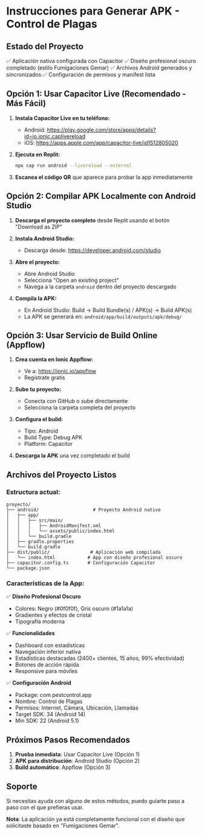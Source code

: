 # Instrucciones para Generar APK - Control de Plagas

## Estado del Proyecto
✅ Aplicación nativa configurada con Capacitor
✅ Diseño profesional oscuro completado (estilo Fumigaciones Gemar)
✅ Archivos Android generados y sincronizados
✅ Configuración de permisos y manifest lista

## Opción 1: Usar Capacitor Live (Recomendado - Más Fácil)

1. **Instala Capacitor Live en tu teléfono:**
   - Android: https://play.google.com/store/apps/details?id=io.ionic.caplivereload
   - iOS: https://apps.apple.com/app/capacitor-live/id1512805020

2. **Ejecuta en Replit:**
   ```bash
   npx cap run android --livereload --external
   ```

3. **Escanea el código QR** que aparece para probar la app inmediatamente

## Opción 2: Compilar APK Localmente con Android Studio

1. **Descarga el proyecto completo** desde Replit usando el botón "Download as ZIP"

2. **Instala Android Studio:**
   - Descarga desde: https://developer.android.com/studio

3. **Abre el proyecto:**
   - Abre Android Studio
   - Selecciona "Open an existing project"
   - Navega a la carpeta `android` dentro del proyecto descargado

4. **Compila la APK:**
   - En Android Studio: Build → Build Bundle(s) / APK(s) → Build APK(s)
   - La APK se generará en: `android/app/build/outputs/apk/debug/`

## Opción 3: Usar Servicio de Build Online (Appflow)

1. **Crea cuenta en Ionic Appflow:**
   - Ve a: https://ionic.io/appflow
   - Regístrate gratis

2. **Sube tu proyecto:**
   - Conecta con GitHub o sube directamente
   - Selecciona la carpeta completa del proyecto

3. **Configura el build:**
   - Tipo: Android
   - Build Type: Debug APK
   - Platform: Capacitor

4. **Descarga la APK** una vez completado el build

## Archivos del Proyecto Listos

### Estructura actual:
```
proyecto/
├── android/                    # Proyecto Android nativo
│   ├── app/
│   │   ├── src/main/
│   │   │   ├── AndroidManifest.xml
│   │   │   └── assets/public/index.html
│   │   └── build.gradle
│   ├── gradle.properties
│   └── build.gradle
├── dist/public/               # Aplicación web compilada
│   └── index.html            # App con diseño profesional oscuro
├── capacitor.config.ts       # Configuración Capacitor
└── package.json
```

### Características de la App:

✅ **Diseño Profesional Oscuro**
- Colores: Negro (#0f0f0f), Gris oscuro (#1a1a1a)
- Gradientes y efectos de cristal
- Tipografía moderna

✅ **Funcionalidades**
- Dashboard con estadísticas
- Navegación inferior nativa
- Estadísticas destacadas (2400+ clientes, 15 años, 99% efectividad)
- Botones de acción rápida
- Responsive para móviles

✅ **Configuración Android**
- Package: com.pestcontrol.app
- Nombre: Control de Plagas
- Permisos: Internet, Cámara, Ubicación, Llamadas
- Target SDK: 34 (Android 14)
- Min SDK: 22 (Android 5.1)

## Próximos Pasos Recomendados

1. **Prueba inmediata**: Usar Capacitor Live (Opción 1)
2. **APK para distribución**: Android Studio (Opción 2)
3. **Build automático**: Appflow (Opción 3)

## Soporte

Si necesitas ayuda con alguno de estos métodos, puedo guiarte paso a paso con el que prefieras usar.

**Nota**: La aplicación ya está completamente funcional con el diseño que solicitaste basado en "Fumigaciones Gemar".